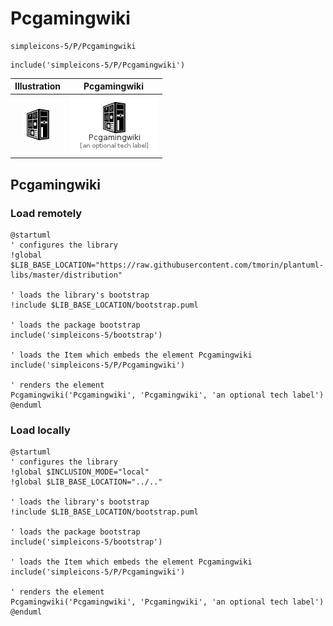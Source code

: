 # Pcgamingwiki


```text
simpleicons-5/P/Pcgamingwiki
```

```text
include('simpleicons-5/P/Pcgamingwiki')
```



| Illustration | Pcgamingwiki |
| :---: | :---: |
| ![illustration for Illustration](../../simpleicons-5/P/Pcgamingwiki.png) | ![illustration for Pcgamingwiki](../../simpleicons-5/P/Pcgamingwiki.Local.png) |




## Pcgamingwiki

### Load remotely
```plantuml
@startuml
' configures the library
!global $LIB_BASE_LOCATION="https://raw.githubusercontent.com/tmorin/plantuml-libs/master/distribution"

' loads the library's bootstrap
!include $LIB_BASE_LOCATION/bootstrap.puml

' loads the package bootstrap
include('simpleicons-5/bootstrap')

' loads the Item which embeds the element Pcgamingwiki
include('simpleicons-5/P/Pcgamingwiki')

' renders the element
Pcgamingwiki('Pcgamingwiki', 'Pcgamingwiki', 'an optional tech label')
@enduml
```

### Load locally
```plantuml
@startuml
' configures the library
!global $INCLUSION_MODE="local"
!global $LIB_BASE_LOCATION="../.."

' loads the library's bootstrap
!include $LIB_BASE_LOCATION/bootstrap.puml

' loads the package bootstrap
include('simpleicons-5/bootstrap')

' loads the Item which embeds the element Pcgamingwiki
include('simpleicons-5/P/Pcgamingwiki')

' renders the element
Pcgamingwiki('Pcgamingwiki', 'Pcgamingwiki', 'an optional tech label')
@enduml
```

